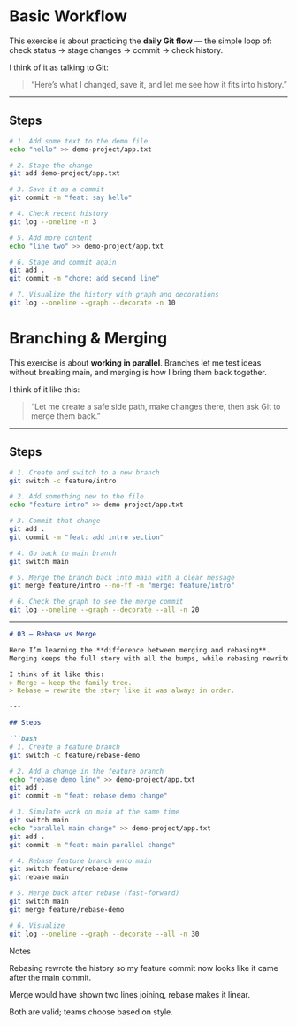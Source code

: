 # Basic Workflow

This exercise is about practicing the **daily Git flow** — the simple loop of:  
check status → stage changes → commit → check history.

I think of it as talking to Git:  
> “Here’s what I changed, save it, and let me see how it fits into history.”

---

## Steps

```bash
# 1. Add some text to the demo file
echo "hello" >> demo-project/app.txt

# 2. Stage the change
git add demo-project/app.txt

# 3. Save it as a commit
git commit -m "feat: say hello"

# 4. Check recent history
git log --oneline -n 3

# 5. Add more content
echo "line two" >> demo-project/app.txt

# 6. Stage and commit again
git add .
git commit -m "chore: add second line"

# 7. Visualize the history with graph and decorations
git log --oneline --graph --decorate -n 10
```

#  Branching & Merging

This exercise is about **working in parallel**. Branches let me test ideas without breaking main, and merging is how I bring them back together.

I think of it like this:  
> “Let me create a safe side path, make changes there, then ask Git to merge them back.”

---

## Steps

```bash
# 1. Create and switch to a new branch
git switch -c feature/intro

# 2. Add something new to the file
echo "feature intro" >> demo-project/app.txt

# 3. Commit that change
git add .
git commit -m "feat: add intro section"

# 4. Go back to main branch
git switch main

# 5. Merge the branch back into main with a clear message
git merge feature/intro --no-ff -m "merge: feature/intro"

# 6. Check the graph to see the merge commit
git log --oneline --graph --decorate --all -n 20
```

---

```markdown
# 03 – Rebase vs Merge

Here I’m learning the **difference between merging and rebasing**.  
Merging keeps the full story with all the bumps, while rebasing rewrites history into a clean straight line.

I think of it like this:  
> Merge = keep the family tree.  
> Rebase = rewrite the story like it was always in order.

---

## Steps

```bash
# 1. Create a feature branch
git switch -c feature/rebase-demo

# 2. Add a change in the feature branch
echo "rebase demo line" >> demo-project/app.txt
git add .
git commit -m "feat: rebase demo change"

# 3. Simulate work on main at the same time
git switch main
echo "parallel main change" >> demo-project/app.txt
git add .
git commit -m "feat: main parallel change"

# 4. Rebase feature branch onto main
git switch feature/rebase-demo
git rebase main

# 5. Merge back after rebase (fast-forward)
git switch main
git merge feature/rebase-demo

# 6. Visualize
git log --oneline --graph --decorate --all -n 30
```
Notes

Rebasing rewrote the history so my feature commit now looks like it came after the main commit.

Merge would have shown two lines joining, rebase makes it linear.

Both are valid; teams choose based on style.

